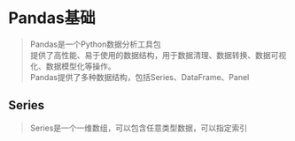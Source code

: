 # Pandas基础

>Pandas是一个Python数据分析工具包  
>提供了高性能、易于使用的数据结构，用于数据清理、数据转换、数据可视化、数据模型化等操作。  
>Pandas提供了多种数据结构，包括Series、DataFrame、Panel

## Series

>Series是一个一维数组，可以包含任意类型数据，可以指定索引
